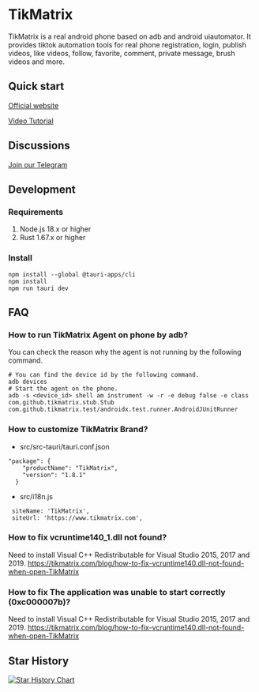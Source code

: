 # TikMatrix

TikMatrix is a real android phone based on adb and android uiautomator. It provides tiktok automation tools for real phone registration, login, publish videos, like videos, follow, favorite, comment, private message, brush videos and more.

## Quick start

[Official website](https://www.tikmatrix.com)

[Video Tutorial](https://www.youtube.com/@tikmatrix)

## Discussions

[Join our Telegram](https://t.me/+iGhozoBfAbI5YmE1)

## Development

### Requirements

1. Node.js 18.x or higher
2. Rust 1.67.x or higher

### Install

```shell
npm install --global @tauri-apps/cli
npm install
npm run tauri dev
```

## FAQ

### How to run TikMatrix Agent on phone by adb?

You can check the reason why the agent is not running by the following command.

```shell
# You can find the device id by the following command.
adb devices
# Start the agent on the phone.
adb -s <device_id> shell am instrument -w -r -e debug false -e class com.github.tikmatrix.stub.Stub com.github.tikmatrix.test/androidx.test.runner.AndroidJUnitRunner
```

### How to customize TikMatrix Brand?

* src/src-tauri/tauri.conf.json

```shell
"package": {
    "productName": "TikMatrix",
    "version": "1.8.1"
  }
```

* src/i18n.js

```shell
 siteName: 'TikMatrix',
 siteUrl: 'https://www.tikmatrix.com',
```

### How to fix vcruntime140_1.dll not found?

Need to install Visual C++ Redistributable for Visual Studio 2015, 2017 and 2019.
<https://tikmatrix.com/blog/how-to-fix-vcruntime140.dll-not-found-when-open-TikMatrix>

### How to fix The application was unable to start correctly (0xc000007b)?

Need to install Visual C++ Redistributable for Visual Studio 2015, 2017 and 2019.
<https://tikmatrix.com/blog/how-to-fix-vcruntime140.dll-not-found-when-open-TikMatrix>

## Star History

[![Star History Chart](https://api.star-history.com/svg?repos=tikmatrix/tiktok-matrix&type=Date)](https://star-history.com/#tikmatrix/tiktok-matrix&Date)
